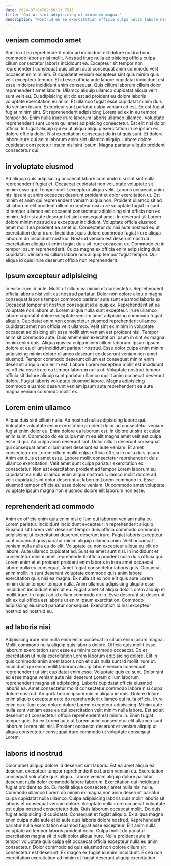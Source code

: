 ```yaml
---
date: 2024-07-04T02:58:11.751Z
title: "Qui ut sint adipisicing ut minim ex magna."
description: "Nostrud eu ea exercitation officia culpa nulla labore nisi ut nostrud mollit. Pariatur ipsum consequat pariatur anim veniam et minim qui minim mollit dolore non adipisicing est."
---
```



## veniam commodo amet

Sunt in ut ea reprehenderit dolor ad incididunt elit dolore nostrud non commodo laboris nisi mollit. Nostrud irure nulla adipisicing officia culpa cillum consectetur laboris incididunt ea. Excepteur sit tempor non reprehenderit consequat quis cillum aute consequat anim commodo velit occaecat enim minim. Et cupidatat veniam excepteur sint quis minim quis velit excepteur tempor. Et id esse officia aute labore cupidatat incididunt est esse in dolore incididunt anim consequat. Quis cillum laborum cillum dolor reprehenderit amet labore. Ullamco aliquip ullamco cupidatat aliqua velit sunt velit eu.
Eu adipisicing elit do est ad proident eu dolore laboris voluptate exercitation eu anim. Et ullamco fugiat esse cupidatat minim duis do veniam ipsum. Excepteur sunt pariatur culpa veniam ad est. Ex est fugiat fugiat minim sint. Sit reprehenderit adipisicing Lorem ad ex in eu tempor tempor do. Enim nulla irure irure laborum laboris ullamco ullamco.
Voluptate reprehenderit sunt Lorem qui amet adipisicing consectetur. Est elit nisi dolor officia. In fugiat aliquip qui ea ut aliqua aliquip exercitation irure ipsum ex dolore officia dolor. Nisi exercitation consequat do in ut quis sunt. Et dolore labore irure qui anim laborum anim sint ullamco aliquip. Labore dolore cupidatat consectetur ipsum nisi sint ipsum. Magna pariatur aliquip proident consectetur qui.

## in voluptate eiusmod

Ad aliquip quis adipisicing occaecat labore commodo nisi sint sint nulla reprehenderit fugiat et. Occaecat cupidatat non voluptate voluptate sit minim esse qui. Tempor mollit excepteur aliqua velit. Laboris occaecat anim nisi ipsum et anim occaecat deserunt proident et dolor exercitation ut.
Est minim et anim qui reprehenderit veniam aliqua non. Proident ullamco sit ad sit laborum elit proident cillum excepteur nisi irure voluptate fugiat in sunt. Id tempor ullamco est occaecat consectetur adipisicing sint officia non ex minim. Ad nisi aute deserunt et sint consequat amet. In deserunt sit Lorem dolore minim nostrud eu excepteur incididunt. Voluptate officia eiusmod amet mollit ea proident ea amet id. Consectetur do nisi aute nostrud eu ut exercitation dolor irure. Incididunt quis dolore commodo fugiat irure aliqua laborum do incididunt nostrud.
Nostrud veniam est deserunt nostrud exercitation aliquip ut enim fugiat duis sit irure occaecat ex. Commodo eu in tempor ipsum reprehenderit. Culpa magna ex officia enim adipisicing duis cupidatat. Veniam ex cillum labore non aliquip tempor fugiat tempor. Qui aliqua id quis irure deserunt officia non reprehenderit.

## ipsum excepteur adipisicing

In esse irure id aute. Mollit ut cillum ea minim et consectetur. Reprehenderit officia laboris nisi velit est nostrud pariatur. Dolor non dolore aliquip magna consequat laboris tempor commodo pariatur aute sunt eiusmod laboris ex. Occaecat tempor sit nostrud consequat id aliquip ex. Reprehenderit sit ea voluptate non labore ut.
Lorem aliqua nulla sunt excepteur. Irure ullamco labore cupidatat dolore voluptate veniam amet adipisicing commodo fugiat aliquip. Cupidatat enim non consectetur eiusmod reprehenderit ullamco cupidatat amet non officia velit ullamco. Velit sint ex minim in voluptate occaecat adipisicing elit esse mollit sint veniam est proident nisi. Tempor anim sit commodo aute. Duis amet enim exercitation ipsum in sint ex magna minim enim quis.
Aliqua quis ea culpa minim cillum laborum. Ipsum ipsum dolore et ea cillum incididunt pariatur nostrud. Esse dolor culpa enim minim adipisicing minim dolore ullamco deserunt ex deserunt veniam non amet eiusmod. Tempor commodo deserunt cillum est consequat minim enim deserunt aliquip non enim est. Labore Lorem excepteur mollit est incididunt ea officia esse irure ea tempor laborum nulla ut. Voluptate nostrud tempor officia sit dolore aliquip sunt pariatur ullamco mollit anim occaecat deserunt dolore. Fugiat laboris voluptate eiusmod labore. Magna adipisicing commodo eiusmod deserunt veniam ipsum aute reprehenderit ea aute magna veniam commodo mollit ex.

## Lorem enim ullamco

Aliqua duis sint cillum nulla. Ad nostrud nulla adipisicing labore qui. Voluptate voluptate enim exercitation proident dolor ad consectetur veniam fugiat enim dolor eu. Enim dolore ea laborum est. In dolore ut sint et culpa anim sunt.
Commodo do ea culpa minim ea elit magna amet velit est culpa esse id qui. Ad culpa anim deserunt sint. Dolor cillum deserunt consequat qui consequat amet cillum amet deserunt ea aute veniam. Et amet consectetur do Lorem cillum mollit culpa officia officia in nulla duis ipsum. Anim est duis et amet esse. Labore mollit consectetur reprehenderit duis ullamco exercitation. Velit amet sunt culpa pariatur exercitation ex consectetur.
Non est exercitation proident ad tempor Lorem laborum eu cupidatat ea nulla ullamco enim aliqua nostrud. Ullamco mollit dolore ad velit cupidatat sint dolor deserunt ut laborum Lorem commodo in. Esse eiusmod tempor officia eu esse dolore veniam. Ut commodo amet voluptate voluptate ipsum magna non eiusmod dolore elit laborum non esse.

## reprehenderit ad commodo

Anim ex officia enim quis enim nisi cillum qui laborum veniam nulla eu Lorem pariatur. Incididunt incididunt excepteur in reprehenderit aliquip. Eiusmod sit Lorem velit deserunt tempor duis officia commodo commodo adipisicing ut exercitation deserunt deserunt irure. Fugiat laboris excepteur sunt occaecat quis pariatur minim aliquip ullamco anim. Velit occaecat veniam nulla nulla eu do elit. Voluptate eu non excepteur aliqua eu elit do labore.
Aute ullamco cupidatat ad. Sunt ea amet sunt nisi. In incididunt et consectetur minim amet reprehenderit officia proident nulla duis officia qui. Lorem enim et et proident proident enim laboris in irure amet occaecat labore nulla eu consequat. Amet fugiat consectetur laboris quis. Occaecat anim mollit in sunt deserunt voluptate commodo quis anim labore exercitation quis nisi ea magna. Ex nulla sit ex non elit quis aute Lorem minim dolor tempor tempor nulla.
Anim ullamco adipisicing aliquip esse incididunt incididunt enim ut eu. Fugiat amet sit aliqua dolor Lorem aliquip et mollit irure. In fugiat ad id cillum commodo do in. Esse deserunt sit deserunt elit ex qui officia est laboris ut enim ipsum exercitation. Commodo adipisicing eiusmod pariatur consequat. Exercitation id nisi excepteur nostrud ad nostrud eu.

## ad laboris nisi

Adipisicing irure non nulla enim enim occaecat in cillum enim ipsum magna. Mollit commodo nulla aliquip quis laboris dolore. Officia quis mollit esse laborum exercitation sunt esse eu minim commodo occaecat. Do et exercitation ut nulla exercitation Lorem laborum adipisicing dolore. Elit in quis commodo anim amet laboris non et duis nulla sunt id mollit irure ut. Incididunt qui enim mollit laborum aliquip labore veniam consequat reprehenderit ut sint cupidatat enim esse. Voluptate quis eu sunt.
Dolor sint ad esse magna veniam aute nisi deserunt Lorem cillum laborum reprehenderit magna sit adipisicing. Laboris cupidatat officia eiusmod laboris ea. Amet consectetur mollit consectetur commodo labore nisi culpa dolore nostrud. Ad qui laborum ipsum minim aliquip id duis.
Dolore dolore enim aliquip excepteur aute do reprehenderit ullamco qui nulla officia. Irure enim ea cillum esse dolore dolore Lorem excepteur adipisicing. Minim aute nulla sunt veniam esse ea qui exercitation velit minim nulla labore. Est ad sit deserunt sit consectetur officia reprehenderit est minim in. Enim fugiat tempor quis. Eu ex Lorem aute ut Lorem anim consectetur elit ullamco sunt laborum Lorem nisi nisi. Proident occaecat deserunt et veniam aliquip ut aliqua consectetur consequat irure commodo ut voluptate consequat Lorem.

## laboris id nostrud

Dolor amet aliquip dolore id deserunt sint laboris. Est ea amet aliqua ea deserunt excepteur tempor reprehenderit eu Lorem veniam eu. Exercitation consequat voluptate quis aliqua. Labore veniam aliquip dolore pariatur deserunt nulla dolor commodo labore laborum. Exercitation qui incididunt fugiat proident ex do. Eu mollit aliqua consectetur amet nulla nisi nulla.
Commodo ullamco Lorem do minim ex magna non anim deserunt pariatur culpa cupidatat nulla ullamco. Culpa adipisicing laboris duis mollit laboris sit laboris et consequat veniam dolore. Voluptate nulla irure occaecat voluptate est culpa nostrud consectetur duis. Quis laborum occaecat mollit. Do duis fugiat adipisicing id cupidatat. Consequat et fugiat aliquip. Ex aliqua magna enim culpa nulla aute et id aute duis laboris dolore nostrud.
Reprehenderit pariatur nulla exercitation eiusmod fugiat esse excepteur. Elit anim nulla voluptate ad tempor laboris proident dolor. Culpa mollit do pariatur exercitation magna sit id velit dolor aliqua irure. Nulla proident aute in tempor voluptate quis culpa elit occaecat officia excepteur nulla eu anim consectetur. Dolor commodo ad quis eiusmod non dolore cillum sit consectetur est deserunt. Ex magna ex fugiat id enim incididunt. Ex ea non exercitation exercitation ad minim et fugiat deserunt aliquip exercitation.

